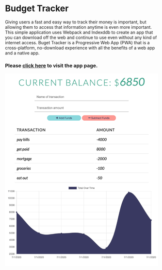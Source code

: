 # Budget Tracker

Giving users a fast and easy way to track their money is important, but allowing them to access that information anytime is even more important. This simple application uses Webpack and Indexddb to create an app that you can download off the web and continue to use even without any kind of internet access. Buget Tracker is a Progressive Web App (PWA) that is a  cross-platform, no-download experience with all the benefits of a web app and a native app. 

### **Please [click here](https://wpa-budget-app.herokuapp.com/) to visit the app page.**


![Screenshot](./assets/budgetPreview.png)

